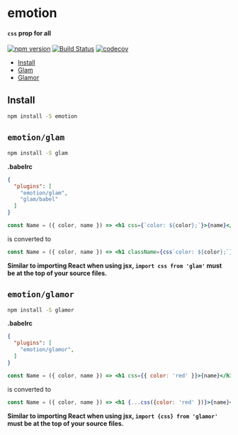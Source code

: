 # emotion

#### `css` prop for all

[![npm version](https://badge.fury.io/js/emotion.svg)](https://badge.fury.io/js/emotion)
[![Build Status](https://travis-ci.org/tkh44/emotion.svg?branch=master)](https://travis-ci.org/tkh44/emotion)
[![codecov](https://codecov.io/gh/tkh44/emotion/branch/master/graph/badge.svg)](https://codecov.io/gh/tkh44/emotion)


-   [Install](#install)
-   [Glam](#emotionglam)
-   [Glamor](#emotionglamor)

## Install

```bash
npm install -S emotion
```

## `emotion/glam`

```bash
npm install -S glam
```

**.babelrc**
```json
{
  "plugins": [
    "emotion/glam",
    "glam/babel"
  ]
}
```

```jsx harmony
const Name = ({ color, name }) => <h1 css={`color: ${color};`}>{name}</h1>
```

is converted to

```jsx harmony
const Name = ({ color, name }) => <h1 className={css`color: ${color};`}>{name}</h1>
```


**Similar to importing React when using jsx, `import css from 'glam'` must be at the top of your source files.**

## `emotion/glamor`

```bash
npm install -S glamor
```

**.babelrc**
```json
{
  "plugins": [
    "emotion/glamor",
  ]
}
```

```jsx harmony
const Name = ({ color, name }) => <h1 css={{ color: 'red' }}>{name}</h1>
```

is converted to

```jsx harmony
const Name = ({ color, name }) => <h1 {...css({color: 'red' })}>{name}</h1>
```


**Similar to importing React when using jsx, `import {css} from 'glamor'` must be at the top of your source files.**

